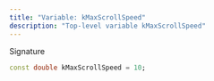 ```yaml
---
title: "Variable: kMaxScrollSpeed"
description: "Top-level variable kMaxScrollSpeed"
---
```


Signature
```dart
const double kMaxScrollSpeed = 10;
```
